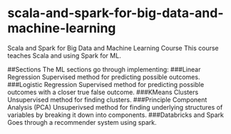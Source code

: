 # scala-and-spark-for-big-data-and-machine-learning
Scala and Spark for Big Data and Machine Learning Course
This course teaches Scala and using Spark for ML.

##Sections
The ML sections go through implementing:
###Linear Regression
Supervised method for predicting possible outcomes.
###Logistic Regression
Supervised method for predicting possible outcomes with a closer true false outcome.
###KMeans Clusters
Unsupervised method for finding clusters. 
###Principle Component Analysis (PCA)
Unsuperivsed method for finding underlying structures of variables by breaking it down into components.
###Databricks and Spark
Goes through a recommender system using spark.